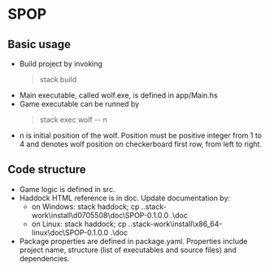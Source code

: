 # SPOP

## Basic usage
 - Build project by invoking
   > stack build
 - Main executable, called wolf.exe, is defined in app/Main.hs
 - Game executable can be runned by
   > stack exec wolf -- n
 - n is initial position of the wolf. Position must be positive integer from 1 to 4 and denotes wolf position on checkerboard first row, from left to right.
 
 ## Code structure
  - Game logic is defined in src.
  - Haddock HTML reference is in doc. Update documentation by:
    - on Windows: stack haddock; cp .\.stack-work\install\d0705508\doc\SPOP-0.1.0.0 .\doc
    - on Linux:   stack haddock; cp .\.stack-work\install\x86_64-linux\doc\SPOP-0.1.0.0 .\doc
  - Package properties are defined in package.yaml. Properties include project name, structure (list of executables and source files) and dependencies. 

